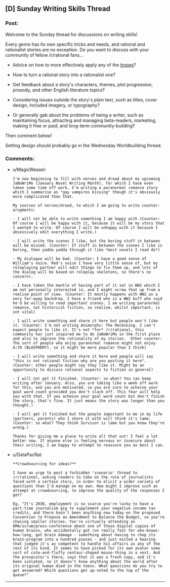 ## [D] Sunday Writing Skills Thread

### Post:

Welcome to the Sunday thread for discussions on writing skills!

Every genre has its own specific tricks and needs, and rational and rationalist stories are no exception. Do you want to discuss with your community of fellow /r/rational fans...

* Advice on how to more effectively apply any of the [tropes](http://tvtropes.org/pmwiki/pmwiki.php/Main/RationalFic)?

* How to turn a rational story into a rationalist one?

* Get feedback about a story's characters, themes, plot progression, prosody, and other English literature topics?

* Considering issues outside the story's plain text, such as titles, cover design, included imagery, or typography?

* Or generally gab about the problems of being a writer, such as maintaining focus, attracting and managing beta-readers, marketing, making it free or paid, and long-term community-building?

Then comment below!

Setting design should probably go in the Wednesday Worldbuilding thread.

### Comments:

- u/MagicWeasel:
  ```
  I'm now beginning to fill with nerves and dread about my upcoming JaNoWriMo (January Novel Writing Month), for which I have even taken some time off work. I'm writing a paranormal romance story which I summarise as "gay vampires kissing" though it's obviously more complicated than that.

  My sources of nerves/dread, to which I am going to write counter-arugments:

  - I will not be able to write something I am happy with (Counter: Of course I will be happy with it, because it will be my story that I wanted to write. Of course I will be unhappy with it because I obsessively edit everything I write.)

  - I will write the scenes I like, but the boring stuff in between will be missed. (Counter: If stuff in between the scenes I like is boring, then yadda yadda through it like *most novels I read do*)

  - My dialogue will be bad. (Counter: I have a good sense of William's voice. Red's voice I have very little sense of, but my roleplaying partner will edit things to fix them up, and lots of the dialog will be based on roleplay skeletons, so there's no concern).

  - I have taken the mantle of having part of it set in WW2 which I am not personally interested in, and I might screw that up from a realism point of view. (Counter: It mostly happens with WW2 as a very far-away backdrop. I have a friend who is a WW2 buff who said he'd be willing to read important scenes. I am writing paranormal romance, not historical fiction, so realism, whilst important, is not vital)

  - I will write something and share it here but people won't like it. (Counter: I'm not writing Animorphs: The Reckoning. I can't expect people to like it. It's not *for* /r/rational, this community has just inspired me to do JaNoWriMo in the first place and also to improve the rationality of my stories.  Other counter: The sort of people who enjoy paranormal romance might not enjoy A:tR (BLASPHEMY), so it might be more popular than I think)

  - I will write something and share it here and people will say "this is not rational fiction why are you posting it here". (Counter: other people might say they like it. Might be an opportunity to discuss rational aspects to fiction in general)

  - I will not get it finished. (Counter: so what? You can keep writing after January. Also, you are taking like a week off work for this, and you are motivated, so you are sure to acheive your goal word count provided you don't slack off. This fear will help you with that. If you acheive your goal word count but don't finish the story, that's fine. It just means the story was longer than you thought.)

  - I will get it finished but the people important to me in my life (partners, parents) who I share it with will think it's lame. (Counter: so what? They think Survivor is lame but you know they're wrong.)

  Thanks for giving me a place to write all that out! I feel a lot better now. If anyone else is feeling nervous or insecure about their writing, I am happy to attempt to reassure you as best I can.
  ```

- u/DataPacRat:
  ```
  **Crowdsourcing for ideas?**

  I have an urge to post a forbidden 'scenario' thread to /r/rational, asking readers to take on the role of journalists faced with a certain story, in order to elicit a wider variety of questions than I'd manage on my own. How might I improve such an attempt at crowdsourcing, to improve the quality of the responses I get?

  Eg, "It's 2038, employment is so scarce you're lucky to have a part-time journalism gig to supplement your negative income tax credits, and there hasn't been anything new today on the proposed Convention to Propose an Amendment to Balance the Budget, so you're chasing smaller stories. You're virtually attending an AMA/scrum/press-conference about one of those digital copies of human brains, who accidentally got run really fast for who-knows-how-long, got brain damage - something about having to chop its brain-program into a hundred pieces - and just exited a hearing that judged it's as competent to handle his affairs as any of the rest of its kind. It seems to have picked for its own avatar some sort of cute-and-fluffy centaur-shaped mouse-thing in a vest. And the prosecutor's there, says that it was a fresh copy, and it's been isolated, so it doesn't know anything about the world after its original human died in the teens. What questions do you try to get answered? Which questions get up-voted to the top of the queue?"
  ```

---

